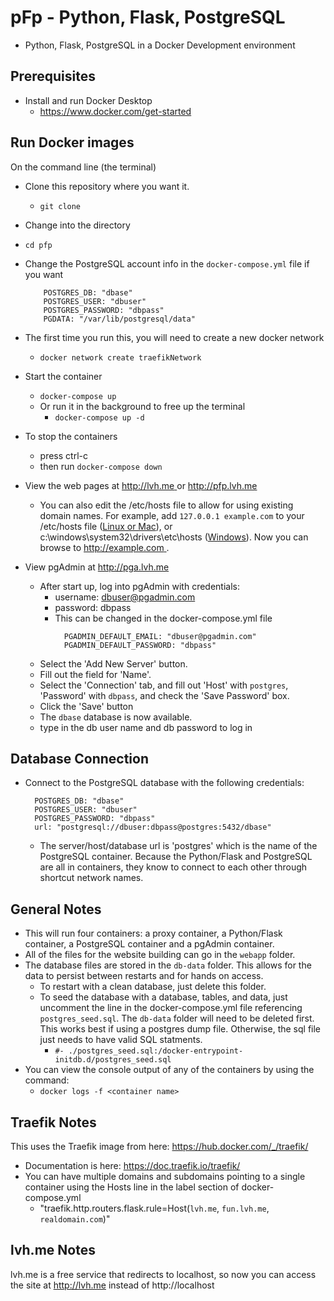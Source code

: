 # pFp - Python, Flask, PostgreSQL
- Python, Flask, PostgreSQL in a Docker Development environment

## Prerequisites
- Install and run Docker Desktop
  - [https://www.docker.com/get-started ](https://www.docker.com/get-started)

## Run Docker images
On the command line (the terminal)
- Clone this repository where you want it.
  - `git clone `
- Change into the directory
- `cd pfp`
- Change the PostgreSQL account info in the `docker-compose.yml` file if you want
 
  ```
      POSTGRES_DB: "dbase"
      POSTGRES_USER: "dbuser"
      POSTGRES_PASSWORD: "dbpass"
      PGDATA: "/var/lib/postgresql/data"
  ```

- The first time you run this, you will need to create a new docker network
  - `docker network create traefikNetwork`
- Start the container
  - `docker-compose up`
  - Or run it in the background to free up the terminal
    - `docker-compose up -d`
- To stop the containers
  - press ctrl-c
  - then run `docker-compose down`
- View the web pages at [http://lvh.me ](http://lvh.me) or
  [http://pfp.lvh.me ](http://pfp.lvh.me)
  - You can also edit the /etc/hosts file to allow for using existing domain
    names. For example, add `127.0.0.1 example.com` to your /etc/hosts file
    ([Linux or Mac](https://www.makeuseof.com/tag/modify-manage-hosts-file-linux/)), or c:\windows\system32\drivers\etc\hosts ([Windows](https://www.howtogeek.com/howto/27350/beginner-geek-how-to-edit-your-hosts-file/)). Now you can browse to [http://example.com ](http://example.com).
- View pgAdmin at [http://pga.lvh.me ](http://pga.lvh.me)
  - After start up, log into pgAdmin with credentials: 
    - username: dbuser@pgadmin.com
    - password: dbpass
    - This can be changed in the docker-compose.yml file
      ```
        PGADMIN_DEFAULT_EMAIL: "dbuser@pgadmin.com"
        PGADMIN_DEFAULT_PASSWORD: "dbpass"
      ```
  - Select the 'Add New Server' button.
  - Fill out the field for 'Name'.
  - Select the 'Connection' tab, and fill out 'Host' with `postgres`, 'Password' with
    `dbpass`, and check the 'Save Password' box.
  - Click the 'Save' button
  - The `dbase` database is now available.
  - type in the db user name and db password to log in

## Database Connection
- Connect to the PostgreSQL database with the following credentials:

  ```
    POSTGRES_DB: "dbase"
    POSTGRES_USER: "dbuser"
    POSTGRES_PASSWORD: "dbpass"
    url: "postgresql://dbuser:dbpass@postgres:5432/dbase"

  ```
  - The server/host/database url is 'postgres' which is the name of the PostgreSQL container. Because the Python/Flask and PostgreSQL are all in containers, they know to connect to each other through shortcut network names.

## General Notes 
- This will run four containers: a proxy container, a Python/Flask container, a PostgreSQL container and a pgAdmin container.
- All of the files for the website building can go in the `webapp` folder.
- The database files are stored in the `db-data` folder. This allows for the
  data to persist between restarts and for hands on access.
  - To restart with a clean database, just delete this folder.
  - To seed the database with a database, tables, and data, just uncomment the
    line in the docker-compose.yml file referencing `postgres_seed.sql`. The `db-data`
    folder will need to be deleted first. This works best if using a postgres dump
    file. Otherwise, the sql file just needs to have valid SQL statments.
    - `#- ./postgres_seed.sql:/docker-entrypoint-initdb.d/postgres_seed.sql`
- You can view the console output of any of the containers by using the
  command:
  - `docker logs -f <container name>`

## Traefik Notes
This uses the Traefik image from here: https://hub.docker.com/_/traefik/
- Documentation is here: https://doc.traefik.io/traefik/
- You can have multiple domains and subdomains pointing to a single container
using the Hosts line in the label section of docker-compose.yml
    - "traefik.http.routers.flask.rule=Host(`lvh.me`, `fun.lvh.me`, `realdomain.com`)"

## lvh.me Notes
lvh.me is a free service that redirects to localhost, so now you can access the
site at http://lvh.me instead of http://localhost




